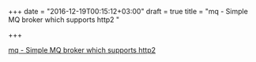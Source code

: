 +++
date = "2016-12-19T00:15:12+03:00"
draft = true
title = "mq - Simple MQ broker which supports http2 "

+++

<p><a href="https://t.co/JRismTKxjG">mq - Simple MQ broker which supports http2 </a></p>
